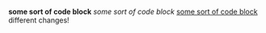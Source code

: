 **some sort of code block**
*some sort of code block*
[some sort of code block](http://www.google.com)
different changes!

